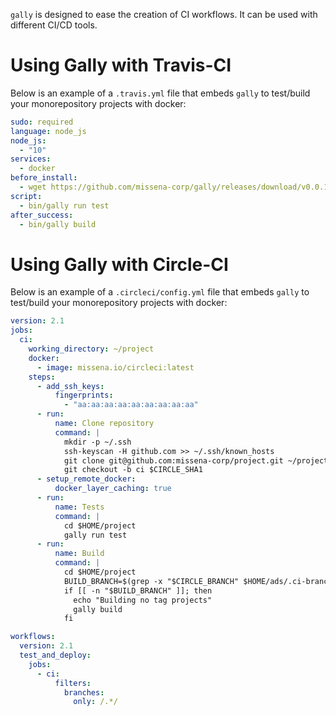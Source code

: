 `gally` is designed to ease the creation of CI workflows. It can be used with
different CI/CD tools.

# Using Gally with Travis-CI

Below is an example of a `.travis.yml` file that embeds `gally` to test/build
your monorepository projects with docker:

```yaml
sudo: required
language: node_js
node_js:
  - "10"
services:
  - docker
before_install:
  - wget https://github.com/missena-corp/gally/releases/download/v0.0.17/gally_0.0.17_linux_64-bit.tar.gz -O - | tar -zxvf - -C bin gally
script:
  - bin/gally run test
after_success:
  - bin/gally build
```

# Using Gally with Circle-CI

Below is an example of a `.circleci/config.yml` file that embeds `gally` to test/build
your monorepository projects with docker:

```yaml
version: 2.1
jobs:
  ci:
    working_directory: ~/project
    docker:
      - image: missena.io/circleci:latest
    steps:
      - add_ssh_keys:
          fingerprints:
            - "aa:aa:aa:aa:aa:aa:aa:aa:aa"
      - run:
          name: Clone repository
          command: |
            mkdir -p ~/.ssh
            ssh-keyscan -H github.com >> ~/.ssh/known_hosts
            git clone git@github.com:missena-corp/project.git ~/project
            git checkout -b ci $CIRCLE_SHA1
      - setup_remote_docker:
          docker_layer_caching: true
      - run:
          name: Tests
          command: |
            cd $HOME/project
            gally run test
      - run:
          name: Build
          command: |
            cd $HOME/project
            BUILD_BRANCH=$(grep -x "$CIRCLE_BRANCH" $HOME/ads/.ci-branches || true)
            if [[ -n "$BUILD_BRANCH" ]]; then
              echo "Building no tag projects"
              gally build
            fi

workflows:
  version: 2.1
  test_and_deploy:
    jobs:
      - ci:
          filters:
            branches:
              only: /.*/
```